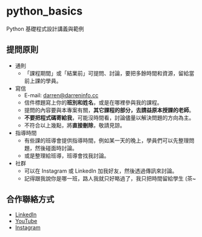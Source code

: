 # python_basics
Python 基礎程式設計講義與範例

## 提問原則
- 通則
  - 「課程期間」或「結業前」可提問、討論，要把多餘時間和資源，留給當前上課的學員。
- 寫信
	- E-mail: darren@darreninfo.cc
	- 信件標題寫上你的**班別和姓名**，或是在哪裡參與我的課程。
	- 提問的內容要與本專案有關，**其它課程的部分，去請益原本授課的老師**。
	- **不要把程式碼寄給我**，可能沒時間看，討論儘量以解決問題的方向為主。
	- 不符合以上幾點，將**直接刪除**，敬請見諒。
- 指導時間
  - 有些課的班導會提供指導時間，例如某一天的晚上，學員們可以先整理問題，然後碰面時討論。
  - 或是整理給班導，班導會找我討論。
- 社群
  - 可以在 Instagram 或 LinkedIn 加我好友，然後透過傳訊來討論。
  - 記得跟我說你是哪一班，路人我就只好略過了，我只把時間留給學生 (茶~

## 合作聯絡方式
- [LinkedIn](https://www.linkedin.com/in/telunyang/)
- [YouTube](https://www.youtube.com/@darreninfo-boatman)
- [Instagram](https://www.instagram.com/darreninfo.cc/)